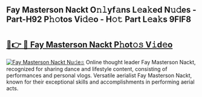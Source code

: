 ## Fay Masterson Nackt O𝚗𝚕yf𝚊ns L𝚎a𝚔ed N𝚞𝚍es - Part-H92 P𝚑𝚘tos Vi𝚍𝚎o - H𝚘𝚝 Part L𝚎a𝚔s 9FlF8

# <h2><a href="http://kf4w3u.oniu.top/?m=Fay+Masterson+Nackt">🔗👉 🔴 Fay Masterson Nackt P𝚑ot𝚘𝚜 V𝚒d𝚎o</a></h2>

[![Fay Masterson Nackt Nu𝚍e𝚜](https://i.imgur.com/0qMVB7G.gif)](http://kf4w3u.oniu.top/?m=Fay+Masterson+Nackt)
Online thought leader Fay Masterson Nackt, recognized for sharing dance and lifestyle content, consisting of performances and personal vlogs. Versatile aerialist Fay Masterson Nackt, known for their exceptional skills and accomplishments in performing aerial acts.  
